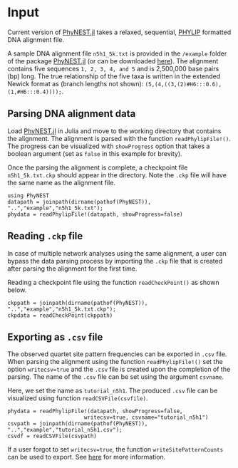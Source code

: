 # Input

Current version of [PhyNEST.jl](https://github.com/sungsik-kong/PhyNEST.jl) takes a relaxed, sequential, [PHYLIP](https://en.wikipedia.org/wiki/PHYLIP) formatted DNA alignment file. 

A sample DNA alignment file `n5h1_5k.txt` is provided in the `/example` folder of the package [PhyNEST.jl](https://github.com/sungsik-kong/PhyNEST.jl) (or can be downloaded [here](https://github.com/sungsik-kong/PhyNE.jl/blob/main/example/n5h1_5k.txt)). The alignment contains five sequences `1, 2, 3, 4, and 5` and is 2,500,000 base pairs (bp) long. The true relationship of the five taxa is written in the extended Newick format as (branch lengths not shown): `(5,(4,((3,(2)#H6:::0.6),(1,#H6:::0.4))));`. 

## Parsing DNA alignment data

Load [PhyNEST.jl](https://github.com/sungsik-kong/PhyNEST.jl) in Julia and move to the working directory that contains the alignment. The alignment is parsed with the function `readPhylipFile!()`. The progress can be visualized with `showProgress` option that takes a boolean argument (set as `false` in this example for brevity). 

Once the parsing the alignment is complete, a checkpoint file `n5h1_5k.txt.ckp` should appear in the directory. Note the `.ckp` file will have the same name as the alignment file. 
```@repl input
using PhyNEST
datapath = joinpath(dirname(pathof(PhyNEST)), "..","example","n5h1_5k.txt");
phydata = readPhylipFile!(datapath, showProgress=false)
```

## Reading `.ckp` file
In case of multiple network analyses using the same alignment, a user can bypass the data parsing process by importing the `.ckp` file that is created after parsing the alignment for the first time. 

Reading a checkpoint file using the function `readCheckPoint()` as shown below.
```@repl input
ckppath = joinpath(dirname(pathof(PhyNEST)), "..","example","n5h1_5k.txt.ckp");
ckpdata = readCheckPoint(ckppath)
```

## Exporting as `.csv` file
The observed quartet site pattern frequencies can be exported in `.csv` file. When parsing the alignment using the function `readPhylipFile!()` set the option `writecsv=true` and the `.csv` file is created upon the completion of the parsing. The name of the `.csv` file can be set using the argument `csvname`. 

Here, we set the name as `tutorial_n5h1`. The produced `.csv` file can be visualized using function `readCSVFile(csvfile)`. 

```@repl input
phydata = readPhylipFile!(datapath, showProgress=false,
                        writecsv=true, csvname="tutorial_n5h1")
csvpath = joinpath(dirname(pathof(PhyNEST)), "..","example","tutorial_n5h1.csv");
csvdf = readCSVFile(csvpath)
```

If a user forgot to set `writecsv=true`, the function `writeSitePatternCounts` can be used to export. See [here](https://sungsik-kong.github.io/PhyNE.jl/dev/#PhyNE.writeSitePatternCounts) for more information.